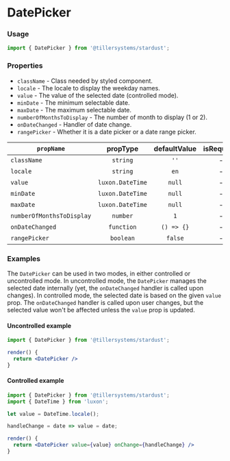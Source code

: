 # DatePicker

### Usage

```jsx
import { DatePicker } from '@tillersystems/stardust';
```

<!-- STORY -->

### Properties

- `className` - Class needed by styled component.
- `locale` - The locale to display the weekday names.
- `value` - The value of the selected date (controlled mode).
- `minDate` - The minimum selectable date.
- `maxDate` - The maximum selectable date.
- `numberOfMonthsToDisplay` - The number of month to display (1 or 2).
- `onDateChanged` - Handler of date change.
- `rangePicker` - Whether it is a date picker or a date range picker.

| `propName`                |     propType     | defaultValue | isRequired |
| ------------------------- | :--------------: | :----------: | :--------: |
| `className`               |     `string`     |     `''`     |     -      |
| `locale`                  |     `string`     |     `en`     |     -      |
| `value`                   | `luxon.DateTime` |    `null`    |     -      |
| `minDate`                 | `luxon.DateTime` |    `null`    |     -      |
| `maxDate`                 | `luxon.DateTime` |    `null`    |     -      |
| `numberOfMonthsToDisplay` |     `number`     |     `1`      |     -      |
| `onDateChanged`           |    `function`    |  `() => {}`  |     -      |
| `rangePicker`             |    `boolean`     |   `false`    |     -      |

### Examples

The `DatePicker` can be used in two modes, in either controlled or uncontrolled mode.
In uncontrolled mode, the `DatePicker` manages the selected date internally (yet, the `onDateChanged`
handler is called upon changes). In controlled mode, the selected date is based on the given `value`
prop. The `onDateChanged` handler is called upon user changes, but the selected value won't be affected
unless the `value` prop is updated.

#### Uncontrolled example

```jsx
import { DatePicker } from '@tillersystems/stardust';

render() {
  return <DatePicker />
}
```

#### Controlled example

```jsx
import { DatePicker } from '@tillersystems/stardust';
import { DateTime } from 'luxon';

let value = DateTime.locale();

handleChange = date => value = date;

render() {
  return <DatePicker value={value} onChange={handleChange} />
}
```

